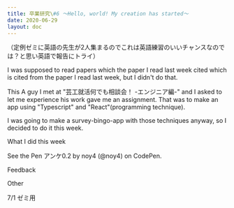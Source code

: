 ```yaml
---
title: 卒業研究\#6 〜Hello, world! My creation has started〜
date: 2020-06-29
layout: doc
---
```


（定例ゼミに英語の先生が2人集まるのでこれは英語練習のいいチャンスなのでは？と思い英語で報告にトライ）

I was supposed to read papers which the paper I read last week cited which is cited from the paper I read last week, but I didn't do that.

This A guy I met at "芸工就活何でも相談会！ -エンジニア編-" and I asked to let me experience his work gave me an assignment. That was to make an app using "Typescript" and "React"(programming technique).

I was going to make a survey-bingo-app with those techniques anyway, so I decided to do it this week.

What I did this week

  See the Pen アンケ0.2 by noy4
  (@noy4) on CodePen.

Feedback

Other

7/1 ゼミ用